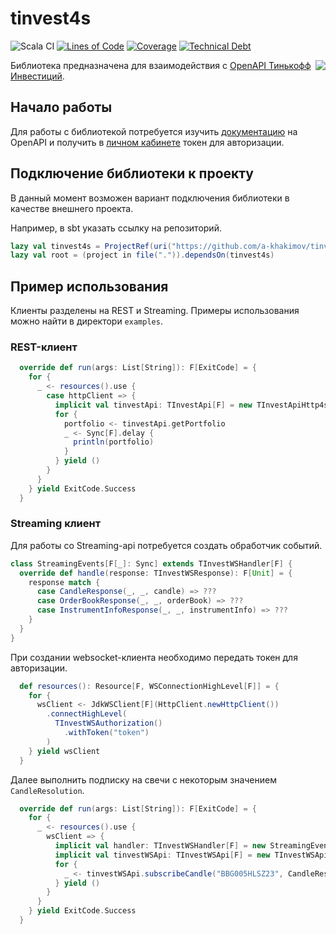 # tinvest4s

![Scala CI](https://github.com/a-khakimov/tinvest4s/workflows/Scala%20CI/badge.svg?branch=main)
[![Lines of Code](https://sonarcloud.io/api/project_badges/measure?project=a-khakimov_tinvest4s&metric=ncloc)](https://sonarcloud.io/dashboard?id=a-khakimov_tinvest4s)
[![Coverage](https://sonarcloud.io/api/project_badges/measure?project=a-khakimov_tinvest4s&metric=coverage)](https://sonarcloud.io/dashboard?id=a-khakimov_tinvest4s)
[![Technical Debt](https://sonarcloud.io/api/project_badges/measure?project=a-khakimov_tinvest4s&metric=sqale_index)](https://sonarcloud.io/dashboard?id=a-khakimov_tinvest4s)

<img align="right" src="images/tinvest4s.logo.ico"/>

Библиотека предназначена для взаимодействия с [ОpenAPI Тинькофф Инвестиций](https://tinkoffcreditsystems.github.io/invest-openapi/).

## Начало работы

Для работы с библиотекой потребуется изучить [документацию](https://tinkoffcreditsystems.github.io/invest-openapi/) на ОpenAPI и получить в [личном кабинете](https://www.tinkoff.ru/invest/) токен для авторизации.

## Подключение библиотеки к проекту

В данный момент возможен вариант подключения библиотеки в качестве внешнего проекта.

Например, в sbt указать ссылку на репозиторий. 

```scala
lazy val tinvest4s = ProjectRef(uri("https://github.com/a-khakimov/tinvest4s.git#branch"), "tinvest4s")
lazy val root = (project in file(".")).dependsOn(tinvest4s)
```

## Пример использования

Клиенты разделены на REST и Streaming. Примеры использования можно найти в директори `examples`.

### REST-клиент

```scala
  override def run(args: List[String]): F[ExitCode] = {
    for {
      _ <- resources().use {
        case httpClient => {
          implicit val tinvestApi: TInvestApi[F] = new TInvestApiHttp4s[F](httpClient, "token")
          for {
            portfolio <- tinvestApi.getPortfolio
            _ <- Sync[F].delay {
              println(portfolio)
            }
          } yield ()
        }
      }
    } yield ExitCode.Success
  }
```

### Streaming клиент

Для работы со Streaming-api потребуется создать обработчик событий.
 
```scala
class StreamingEvents[F[_]: Sync] extends TInvestWSHandler[F] {
  override def handle(response: TInvestWSResponse): F[Unit] = {
    response match {
      case CandleResponse(_, _, candle) => ???
      case OrderBookResponse(_, _, orderBook) => ???
      case InstrumentInfoResponse(_, _, instrumentInfo) => ???
    }
  }
}
```

При создании websocket-клиента необходимо передать токен для авторизации.

```scala
  def resources(): Resource[F, WSConnectionHighLevel[F]] = {
    for {
      wsClient <- JdkWSClient[F](HttpClient.newHttpClient())
        .connectHighLevel(
          TInvestWSAuthorization()
            .withToken("token")
        )
    } yield wsClient
  }
```

Далее выполнить подписку на свечи с некоторым значением `CandleResolution`.

```scala
  override def run(args: List[String]): F[ExitCode] = {
    for {
      _ <- resources().use {
        wsClient => {
          implicit val handler: TInvestWSHandler[F] = new StreamingEvents[F]()
          implicit val tinvestWSApi: TInvestWSApi[F] = new TInvestWSApiHttp4s[F](wsClient, handler)
          for {
            _ <- tinvestWSApi.subscribeCandle("BBG005HLSZ23", CandleResolution.`1min`)
          } yield ()
        }
      }
    } yield ExitCode.Success
  }
```

